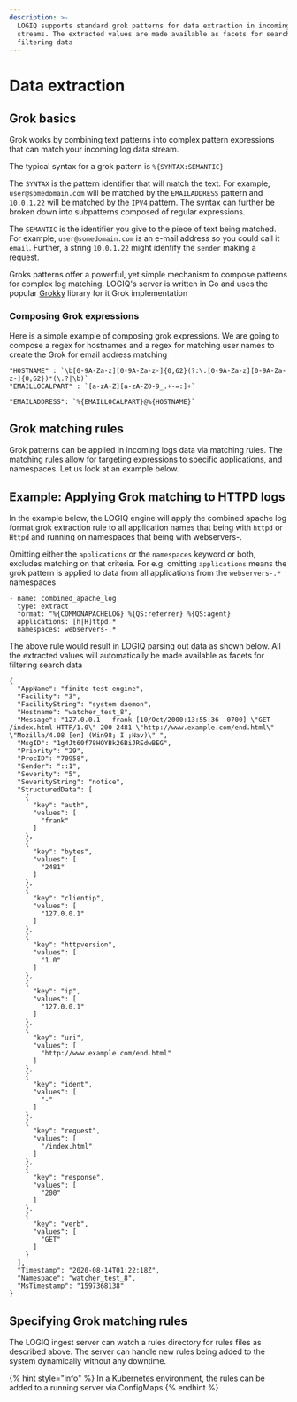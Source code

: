 ```yaml
---
description: >-
  LOGIQ supports standard grok patterns for data extraction in incoming data
  streams. The extracted values are made available as facets for search and
  filtering data
---
```


# Data extraction

## Grok basics

Grok works by combining text patterns into complex pattern expressions that can match your incoming log data stream.

The typical syntax for a grok pattern is `%{SYNTAX:SEMANTIC}`

The `SYNTAX` is the pattern identifier that will match the text. For example, `user@somedomain.com` will be matched by the `EMAILADDRESS` pattern and `10.0.1.22` will be matched by the `IPV4` pattern. The syntax can further be broken down into subpatterns composed of regular expressions.

The `SEMANTIC` is the identifier you give to the piece of text being matched. For example, `user@somedomain.com` is an e-mail address so you could call it `email`. Further, a string `10.0.1.22` might identify the `sender` making a request.

Groks patterns offer a powerful, yet simple mechanism to compose patterns for complex log matching. LOGIQ's server is written in Go and uses the popular [Grokky](https://github.com/logrusorgru/grokky) library for it Grok implementation

### Composing Grok expressions

Here is a simple example of composing grok expressions. We are going to compose a regex for hostnames and a regex for matching user names to create the Grok for email address matching

```
"HOSTNAME" : `\b[0-9A-Za-z][0-9A-Za-z-]{0,62}(?:\.[0-9A-Za-z][0-9A-Za-z-]{0,62})*(\.?|\b)`
"EMAILLOCALPART" : `[a-zA-Z][a-zA-Z0-9_.+-=:]+`

"EMAILADDRESS": `%{EMAILLOCALPART}@%{HOSTNAME}`
```

## Grok matching rules

Grok patterns can be applied in incoming logs data via matching rules. The matching rules allow for targeting expressions to specific applications, and namespaces. Let us look at an example below.

## Example: Applying Grok matching to HTTPD logs

In the example below, the LOGIQ engine will apply the combined apache log format grok extraction rule to all application names that being with `httpd` or `Httpd` and running on namespaces that being with webservers-.

Omitting either the `applications` or the `namespaces` keyword or both, excludes matching on that criteria. For e.g. omitting `applications` means the grok pattern is applied to data from all applications from the `webservers-.*` namespaces

```
- name: combined_apache_log
  type: extract
  format: "%{COMMONAPACHELOG} %{QS:referrer} %{QS:agent}
  applications: [h|H]ttpd.*
  namespaces: webservers-.*
```

The above rule would result in LOGIQ parsing out data as shown below. All the extracted values will automatically be made available as facets for filtering search data

```
{
  "AppName": "finite-test-engine",
  "Facility": "3",
  "FacilityString": "system daemon",
  "Hostname": "watcher_test_8",
  "Message": "127.0.0.1 - frank [10/Oct/2000:13:55:36 -0700] \"GET /index.html HTTP/1.0\" 200 2481 \"http://www.example.com/end.html\" \"Mozilla/4.08 [en] (Win98; I ;Nav)\" ",
  "MsgID": "1g4Jt60f78HOYBk26BiJREdwBEG",
  "Priority": "29",
  "ProcID": "70958",
  "Sender": "::1",
  "Severity": "5",
  "SeverityString": "notice",
  "StructuredData": [
    {
      "key": "auth",
      "values": [
        "frank"
      ]
    },
    {
      "key": "bytes",
      "values": [
        "2481"
      ]
    },
    {
      "key": "clientip",
      "values": [
        "127.0.0.1"
      ]
    },
    {
      "key": "httpversion",
      "values": [
        "1.0"
      ]
    },
    {
      "key": "ip",
      "values": [
        "127.0.0.1"
      ]
    },
    {
      "key": "uri",
      "values": [
        "http://www.example.com/end.html"
      ]
    },
    {
      "key": "ident",
      "values": [
        "-"
      ]
    },
    {
      "key": "request",
      "values": [
        "/index.html"
      ]
    },
    {
      "key": "response",
      "values": [
        "200"
      ]
    },
    {
      "key": "verb",
      "values": [
        "GET"
      ]
    }
  ],
  "Timestamp": "2020-08-14T01:22:18Z",
  "Namespace": "watcher_test_8",
  "MsTimestamp": "1597368138"
}
```

## Specifying Grok matching rules

The LOGIQ ingest server can watch a rules directory for rules files as described above. The server can handle new rules being added to the system dynamically without any downtime.

{% hint style="info" %}
In a Kubernetes environment, the rules can be added to a running server via ConfigMaps
{% endhint %}
